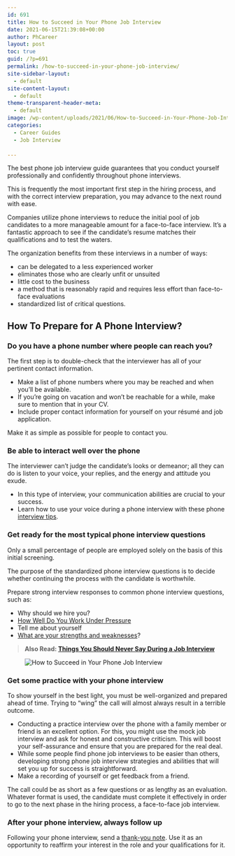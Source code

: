 ```yaml
---
id: 691
title: How to Succeed in Your Phone Job Interview
date: 2021-06-15T21:39:08+00:00
author: PhCareer
layout: post
toc: true
guid: /?p=691
permalink: /how-to-succeed-in-your-phone-job-interview/
site-sidebar-layout:
  - default
site-content-layout:
  - default
theme-transparent-header-meta:
  - default
image: /wp-content/uploads/2021/06/How-to-Succeed-in-Your-Phone-Job-Interview-1.jpg
categories:
  - Career Guides
  - Job Interview

---
```

The best phone job interview guide guarantees that you conduct yourself professionally and confidently throughout phone interviews.

This is frequently the most important first step in the hiring process, and with the correct interview preparation, you may advance to the next round with ease.

Companies utilize phone interviews to reduce the initial pool of job candidates to a more manageable amount for a face-to-face interview. It&#8217;s a fantastic approach to see if the candidate&#8217;s resume matches their qualifications and to test the waters.

The organization benefits from these interviews in a number of ways:

  * can be delegated to a less experienced worker
  * eliminates those who are clearly unfit or unsuited
  * little cost to the business
  * a method that is reasonably rapid and requires less effort than face-to-face evaluations
  * standardized list of critical questions.

## **How To Prepare for A Phone Interview?**

### **Do you have a phone number where people can reach you?**

The first step is to double-check that the interviewer has all of your pertinent contact information.

  * Make a list of phone numbers where you may be reached and when you&#8217;ll be available.
  * If you&#8217;re going on vacation and won&#8217;t be reachable for a while, make sure to mention that in your CV.
  * Include proper contact information for yourself on your résumé and job application.

Make it as simple as possible for people to contact you.

### **Be able to interact well over the phone**

The interviewer can&#8217;t judge the candidate&#8217;s looks or demeanor; all they can do is listen to your voice, your replies, and the energy and attitude you exude.

  * In this type of interview, your communication abilities are crucial to your success.
  * Learn how to use your voice during a phone interview with these phone [interview tips](/category/interview-tips/).

### **Get ready for the most typical phone interview questions**

Only a small percentage of people are employed solely on the basis of this initial screening.

The purpose of the standardized phone interview questions is to decide whether continuing the process with the candidate is worthwhile.

Prepare strong interview responses to common phone interview questions, such as:

  * Why should we hire you?
  * [How Well Do You Work Under Pressure](/how-to-answer-how-well-do-you-work-under-pressure-during-interview/)
  * Tell me about yourself
  * [What are your strengths and weaknesses](/how-to-answer-interview-questions-about-weakness/)?

<blockquote class="wp-block-quote">
  <p>
    <strong>Also Read: <a href="/things-you-should-never-say-during-a-job-interview/">Things You Should Never Say During a Job Interview</a></strong>
  </p>
</blockquote>

<div class="wp-block-image">
  <figure class="aligncenter size-large"><img loading="lazy" width="500" height="330" src="/wp-content/uploads/2021/06/How-to-Succeed-in-Your-Phone-Job-Interview.jpg" alt="How to Succeed in Your Phone Job Interview" class="wp-image-692" srcset="/wp-content/uploads/2021/06/How-to-Succeed-in-Your-Phone-Job-Interview.jpg 500w, /wp-content/uploads/2021/06/How-to-Succeed-in-Your-Phone-Job-Interview-300x198.jpg 300w" sizes="(max-width: 500px) 100vw, 500px" /></figure>
</div>

### **Get some practice with your phone interview**

To show yourself in the best light, you must be well-organized and prepared ahead of time. Trying to &#8220;wing&#8221; the call will almost always result in a terrible outcome.

  * Conducting a practice interview over the phone with a family member or friend is an excellent option. For this, you might use the mock job interview and ask for honest and constructive criticism. This will boost your self-assurance and ensure that you are prepared for the real deal.
  * While some people find phone job interviews to be easier than others, developing strong phone job interview strategies and abilities that will set you up for success is straightforward.
  * Make a recording of yourself or get feedback from a friend.

The call could be as short as a few questions or as lengthy as an evaluation. Whatever format is used, the candidate must complete it effectively in order to go to the next phase in the hiring process, a face-to-face job interview.

### **After your phone interview, always follow up**

Following your phone interview, send a [thank-you note](/thank-you-note-after-a-job-interview/). Use it as an opportunity to reaffirm your interest in the role and your qualifications for it.

